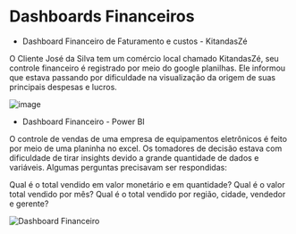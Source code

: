 # Dashboards Financeiros

* Dashboard Financeiro de Faturamento e custos - KitandasZé

O Cliente José da Silva tem um comércio local chamado KitandasZé, seu controle financeiro é registrado por meio do google planilhas. 
Ele informou que estava passando por dificuldade na visualização da origem de suas principais despesas e lucros.   

![image](https://github.com/JorgeFerreira09/Dashboard-Financeiro/assets/106722825/4ddf2601-e2c3-4b46-ace8-2d117e293d73)

* Dashboard Financeiro - Power BI

O controle de vendas de uma empresa de equipamentos eletrônicos é feito por meio de uma planinha no excel. 
Os tomadores de decisão estava com dificuldade de tirar insights devido a grande quantidade de dados e variáveis. 
Algumas perguntas precisavam ser respondidas:

Qual é o total vendido em valor monetário e em quantidade?
Qual é o valor total vendido por mês?
Qual é o total vendido por região, cidade, vendedor e gerente? 
   
![Dashboard Financeiro](https://github.com/JorgeFerreira09/Dashboard-Financeiro/assets/106722825/4cdae3ce-8a76-431c-b272-9397fc991cb1)
